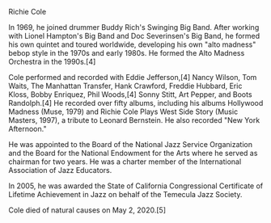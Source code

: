 Richie Cole 

In 1969, he joined drummer Buddy Rich's Swinging Big Band. After working with Lionel Hampton's Big Band and Doc Severinsen's Big Band, he formed his own quintet and toured worldwide, developing his own "alto madness" bebop style in the 1970s and early 1980s. He formed the Alto Madness Orchestra in the 1990s.[4]

Cole performed and recorded with Eddie Jefferson,[4] Nancy Wilson, Tom Waits, The Manhattan Transfer, Hank Crawford, Freddie Hubbard, Eric Kloss, Bobby Enriquez, Phil Woods,[4] Sonny Stitt, Art Pepper, and Boots Randolph.[4] He recorded over fifty albums, including his albums Hollywood Madness (Muse, 1979) and Richie Cole Plays West Side Story (Music Masters, 1997), a tribute to Leonard Bernstein. He also recorded "New York Afternoon."

He was appointed to the Board of the National Jazz Service Organization and the Board for the National Endowment for the Arts where he served as chairman for two years. He was a charter member of the International Association of Jazz Educators.

In 2005, he was awarded the State of California Congressional Certificate of Lifetime Achievement in Jazz on behalf of the Temecula Jazz Society.

Cole died of natural causes on May 2, 2020.[5]
